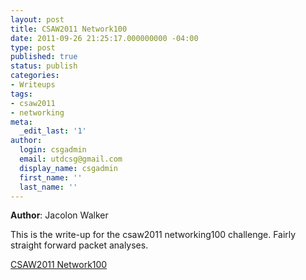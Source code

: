 ```yaml
---
layout: post
title: CSAW2011 Network100
date: 2011-09-26 21:25:17.000000000 -04:00
type: post
published: true
status: publish
categories:
- Writeups
tags:
- csaw2011
- networking
meta:
  _edit_last: '1'
author:
  login: csgadmin
  email: utdcsg@gmail.com
  display_name: csgadmin
  first_name: ''
  last_name: ''
---
```


**Author**: Jacolon Walker

This is the write-up for the csaw2011 networking100 challenge. Fairly straight forward packet analyses.

[CSAW2011 Network100](http://csg.utdallas.edu/wp-content/uploads/2012/08/csaw2011_network100.pdf)
